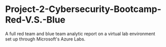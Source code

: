 # Project-2-Cybersecurity-Bootcamp-Red-V.S.-Blue
A full red team and blue team analytic report on a virtual lab environment set up through Microsoft's Azure Labs.
